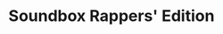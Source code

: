 ---
title: "Soundbox Rappers' Edition"
title_fr: "Soundbox Rappers' Edition"
order: 5
description: "Fake product landing page I realised for the 'Responsive Web Design' certification on freeCodeCamp"
description_fr: "Fake product landing page I realised for the 'Responsive Web Design' certification on freeCodeCamp"
featuredImage: ../images/fcc-soundbox.jpg
url: "https://codepen.io/anhek/full/qBWpQwZ"
tags: ["design", "html", "scss", "javascript", "react"]
tags_fr: ["design", "html", "scss", "javascript", "react"]
---